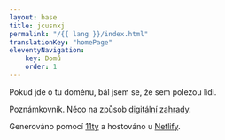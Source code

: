 ```yaml
---
layout: base
title: jcusnxj
permalink: "/{{ lang }}/index.html"
translationKey: "homePage"
eleventyNavigation:
    key: Domů
    order: 1
---
```

Pokud jde o tu doménu, bál jsem se, že sem polezou lidi.

Poznámkovník. Něco na způsob [digitální zahrady](https://maggieappleton.com/garden-history).

Generováno pomocí [11ty](https://www.11ty.dev) a hostováno u [Netlify](https://www.netlify.com).



